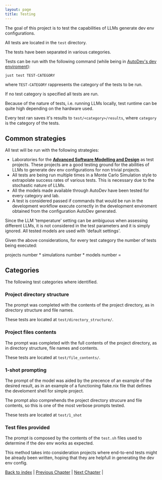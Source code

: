 ```yaml
---
layout: page
title: Testing
---
```


The goal of this project is to test the capabilities of LLMs generate dev env configurations.

All tests are located in the `test` directory.

The tests have been separated in various categories.

Tests can be run with the following command (while being in [AutoDev's dev enviroment](./architectural-design.md#Development)):

```sh
just test TEST-CATEGORY
```

where `TEST-CATEGORY` rappresents the category of the tests to be run.

If no test category is specified all tests are run.

Because of the nature of tests, i.e. running LLMs locally, test runtime can be quite high depending on the hardware used.

Every test ran saves it's results to `test/<category>/results`, where `category` is the category of the tests.

## Common strategies

All test will be run with the following strategies:

- Laboratories for the [__Advanced Software Modelling and Design__](https://www.unibo.it/it/studiare/insegnamenti-competenze-trasversali-moocs/insegnamenti/insegnamento/2025/483706) as test projects. These projects are a good testing ground for the abilities of LLMs to generate dev env configurations for non trivial projects.
- All tests are being run multiple times in a Monte Carlo Simulation style to extrapolate success rates of various tests. This is necessary due to the stochastic nature of LLMs.
- All the models made available through AutoDev have been tested for every category and lab.
- A test is considered passed if commands that would be run in the development workflow execute correctly in the development enviroment obtained from the configuration AutoDev generated.

Since the LLM 'temperature' setting can be ambiguous when assessing different LLMs, it is not considered in the test parameters and it is simply ignored. All tested models are used with 'default settings'.

Given the above considerations, for every test category the number of tests being executed:

projects number * simulations number * models number = 

<!-- TODO write here how many tests have been run in the end. Consider if this number should be calculated this way, or if the number of simulations should be removed from equation -->

<!-- 10 labs -->


## Categories

The following test categories where identified.

### Project directory structure

The prompt was completed with the contents of the project directory, as in directory structure and file names.

These tests are located at `test/directory_structure/`.

### Project files contents

The prompt was completed with the full contents of the project directory, as in directory structure, file names and contents.

These tests are located at `test/file_contents/`.

### 1-shot prompting

The prompt of the model was aided by the precence of an example of the desired result, as in an example of a functioning flake.nix file that defines the develoment shell for simple project.

The prompt also comprehends the project directory strucure and file contents, so this is one of the most verbose prompts tested.

These tests are located at `test/1_shot`

### Test files provided

The prompt is composed by the contents of the `test.sh` files used to determine if the dev env works as expected.

This method takes into consideration projects where end-to-end tests might be already been written, hoping that they are helpfull in generating the dev env config.

<!-- TODO checkout this for prompt engeneering: https://www.promptingguide.ai/ -->

[Back to index](./index.md) |
[Previous Chapter](./implementation.md) |
[Next Chapter](./conclusion.md) |

